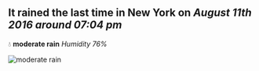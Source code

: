 ## It rained the last time in New York on *August 11th 2016 around 07:04 pm*
💧  **moderate rain** *Humidity 76%*

![moderate rain](http://openweathermap.org/img/w/10d.png)
